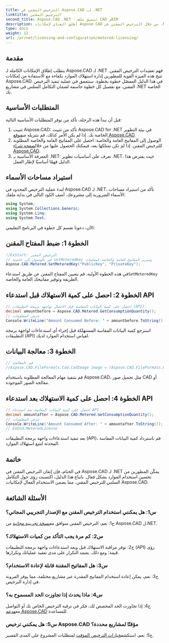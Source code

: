 ```yaml
---
title: الترخيص المقنن في Aspose.CAD لـ .NET
linktitle: الترخيص المقنن
second_title: Aspose.CAD .NET - تنسيق ملف CAD وBIM
description: أطلق العنان لإمكانات Aspose.CAD من خلال الترخيص المقنن في .NET. تحسين استخدام الموارد بسلاسة. استكشف دليلنا خطوة بخطوة.
type: docs
weight: 12
url: /ar/net/licensing-and-configuration/metered-licensing/
---
```

## مقدمة

يتطلب إطلاق الإمكانات الكاملة لـ Aspose.CAD لـ .NET فهم تعقيدات الترخيص المقنن. تتيح هذه الميزة القوية للمطورين إدارة استهلاك الموارد بكفاءة مع الاستفادة من إمكانات Aspose.CAD. في هذا الدليل المفصّل خطوة بخطوة، سنتعمق في عملية تنفيذ الترخيص المقنن، مع تفصيل كل خطوة حاسمة لضمان التكامل السلس في مشاريع .NET الخاصة بك.

## المتطلبات الأساسية

قبل أن نبدأ هذه الرحلة، تأكد من توفر المتطلبات الأساسية التالية:
1.  تثبيت Aspose.CAD: تأكد من تثبيت Aspose.CAD for .NET في بيئة التطوير الخاصة بك. إذا لم يكن الأمر كذلك، قم بتنزيله من[موقع Aspose.CAD](https://releases.aspose.com/cad/net/).
2.  الوصول إلى المفاتيح العامة والخاصة: احصل على المفاتيح العامة والخاصة المطلوبة للترخيص المقنن. إذا لم تكن تمتلكها بعد، فيمكنك الحصول عليها من خلال[صفحة شراء Aspose.CAD](https://purchase.aspose.com/buy).
3. المعرفة الأساسية بـ .NET: تعرف على أساسيات تطوير .NET، حيث يفترض هذا الدليل فهمًا أساسيًا لإطار العمل.

## استيراد مساحات الأسماء

لبدء عملية الترخيص المحدود في Aspose.CAD لـ .NET، تأكد من استيراد مساحات الأسماء الضرورية إلى مشروعك. أضف الكود التالي في بداية ملفك:
```csharp
using System;
using System.Collections.Generic;
using System.Linq;
using System.Text;
```

الآن، دعونا نقسم كل خطوة في البرنامج التعليمي:

## الخطوة 1: ضبط المفتاح المقنن

```csharp
//ExStart: الترخيص المقنن
// قم بالوصول إلى خاصية setMeteredKey وتمرير المفاتيح العامة والخاصة كمعلمات
Aspose.CAD.Metered.SetMeteredKey("PublicKey", "PrivateKey");
```

 في هذه الخطوة الأولية، قم بتعيين المفتاح المقنن عن طريق استدعاء`SetMeteredKey` الطريقة وتوفير مفاتيحك العامة والخاصة.

## الخطوة 2: احصل على كمية الاستهلاك قبل استدعاء API

```csharp
// احصل على كمية البيانات المقاسة قبل الاتصال بواجهة برمجة التطبيقات (API).
decimal amountbefore = Aspose.CAD.Metered.GetConsumptionQuantity();
// عرض المعلومات
Console.WriteLine("Amount Consumed Before: " + amountbefore.ToString());
```

استرجع كمية البيانات المقاسة المستهلكة قبل إجراء أي استدعاءات لواجهة برمجة التطبيقات (API) لقياس استخدام الموارد لديك.

## الخطوة 3: معالجة البيانات

```csharp
// قم بالمعالجة
//Aspose.CAD.FileFormats.Cad.CadImage image = (Aspose.CAD.FileFormats.Cad.CadImage)Aspose.CAD.Image.load("BlockRefDgn.dwg");
```

قم بتنفيذ مهام المعالجة المطلوبة باستخدام Aspose.CAD، مثل تحميل صور CAD أو معالجة الصور الموجودة.

## الخطوة 4: احصل على كمية الاستهلاك بعد استدعاء API

```csharp
// احصل على كمية البيانات المقاسة بعد استدعاء API
decimal amountafter = Aspose.CAD.Metered.GetConsumptionQuantity();
// عرض المعلومات
Console.WriteLine("Amount Consumed After: " + amountafter.ToString());
// ExEnd:MeteredLicense
```

بعد تنفيذ استدعاءات واجهة برمجة التطبيقات (API)، قم باسترداد كمية البيانات المقاسة المحدثة لتتبع استهلاك الموارد.

## خاتمة

في الختام، فإن إتقان الترخيص المقنن في Aspose.CAD لـ .NET يمكّن المطورين من تحسين استخدام الموارد بشكل فعال. باتباع هذا الدليل، اكتسبت رؤى حول التكامل السلس للترخيص المقنن، مما يضمن الاستخدام الفعال لإمكانيات Aspose.CAD.

## الأسئلة الشائعة

### س1: هل يمكنني استخدام الترخيص المقنن مع الإصدار التجريبي المجاني؟

 ج1: نعم، الترخيص المقنن متوافق مع[نسخة تجريبية مجانية](https://releases.aspose.com/) من Aspose.CAD ل.NET.

### س2: كم مرة يجب التأكد من كميات الاستهلاك؟

ج2: توفر مراقبة الاستهلاك قبل وبعد استدعاءات واجهة برمجة التطبيقات (API) رؤى قيمة؛ ومع ذلك، يعتمد التكرار على مدى تعقيد عملياتك وتكرارها.

### س3: هل المفاتيح المقننة قابلة لإعادة الاستخدام؟

ج3: نعم، يمكن إعادة استخدام المفاتيح المقدرة عبر مشاريع مختلفة، مما يوفر المرونة في إدارة الترخيص.

### س4: ماذا يحدث إذا تجاوزت الحد المسموح به؟

 ج4: إذا تجاوزت الحد المخصص لك، فكر في ترقية الترخيص الخاص بك أو التواصل معه[دعم Aspose.CAD](https://forum.aspose.com/c/cad/19) للمساعدة.

### س5: هل يمكنني ترخيص Aspose.CAD مؤقتًا لمشاريع محددة؟

 ج5: نعم، استكشف[خيارات الترخيص المؤقت](https://purchase.aspose.com/temporary-license/) لمتطلبات المشروع على المدى القصير.